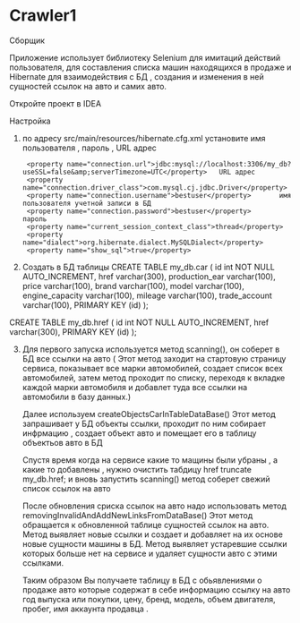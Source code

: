 # Crawler1
Сборщик 


Приложение использует библиотеку Selenium  для имитаций действий пользователя, для составления списка машин находящихся в продаже и Hibernate для взаимодействия с БД
, создания и изменения в ней сущностей ссылок на авто и самих авто.


Откройте проект в IDEA

Настройка
1. по адресу src/main/resources/hibernate.cfg.xml
установите имя пользователя , пароль , URL адрес 

        <property name="connection.url">jdbc:mysql://localhost:3306/my_db?useSSL=false&amp;serverTimezone=UTC</property>   URL адрес 
        <property name="connection.driver_class">com.mysql.cj.jdbc.Driver</property>
        <property name="connection.username">bestuser</property>       имя пользователя учетной записи в БД 
        <property name="connection.password">bestuser</property>        пароль  
        <property name="current_session_context_class">thread</property>
        <property name="dialect">org.hibernate.dialect.MySQLDialect</property>
        <property name="show_sql">true</property>
  




2. Создать в БД таблицы 
CREATE TABLE my_db.car (
  id int NOT NULL AUTO_INCREMENT,
  href varchar(300),
  production_ear varchar(100),
  price varchar(100),
  brand varchar(100),
  model varchar(100),
  engine_capacity varchar(100),
  mileage varchar(100),
  trade_account varchar(100),
  PRIMARY KEY (id)
);

CREATE TABLE my_db.href (
  id int NOT NULL AUTO_INCREMENT,
  href varchar(300),
  PRIMARY KEY (id)
);

3. Для первого запуска используется метод scanning(), он соберет в БД все ссылки на авто (
     Этот метод заходит на стартовую страницу сервиса,
      показывает все марки автомобилей, создает список всех автомобилей,
      затем метод проходит по списку, переходя к
      вкладке каждой марки автомобиля и добавлет туда все ссылки на  автомобили
      в базу данных.)
     
     Далее используем createObjectsCarInTableDataBase()
     Этот метод запрашивает у БД объекты ссылки, проходит по ним собирает инфрмацию ,
     создает объект авто и помещает его в таблицу объектьов авто в БД
     
     Спустя время когда на сервисе какие то мащины были убраны , а какие то добавлены , нужно очистить табдицу href 
     truncate my_db.href;
     и вновь запустить scanning()
     метод соберет свежий список ссылок на авто
     
     После обновления сриска ссылок на авто надо использовать метод removingInvalidAndAddNewLinksFromDataBase()
     Этот метод обращается к обновленной таблице сущностей ссылок на авто. Метод выявляет новые ссылки и создает и добавляет на их основе новые сущности машины в БД.
      Метод выявляет устаревшие ссылки которых больше нет на сервисе и удаляет сущности авто с этими ссылками.
      
      Таким образом Вы получаете таблицу в БД с обьявлениями о продаже авто которые содержат в себе информацию
      ссылку на авто
      год выпуска или покупки, 
      цену,
      бренд,
      модель,
      объем двигателя,
      пробег,
      имя аккаунта продавца .
  




